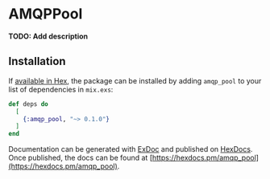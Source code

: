 # AMQPPool

**TODO: Add description**

## Installation

If [available in Hex](https://hex.pm/docs/publish), the package can be installed
by adding `amqp_pool` to your list of dependencies in `mix.exs`:

```elixir
def deps do
  [
    {:amqp_pool, "~> 0.1.0"}
  ]
end
```

Documentation can be generated with [ExDoc](https://github.com/elixir-lang/ex_doc)
and published on [HexDocs](https://hexdocs.pm). Once published, the docs can
be found at [https://hexdocs.pm/amqp_pool](https://hexdocs.pm/amqp_pool).

